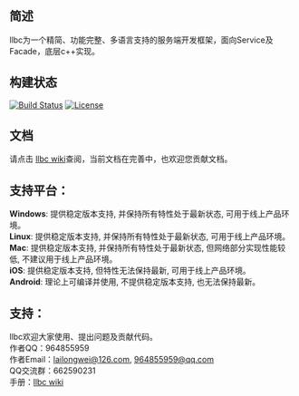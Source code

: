 ## 简述

llbc为一个精简、功能完整、多语言支持的服务端开发框架，面向Service及Facade，底层c++实现。  

## 构建状态

[![Build Status](https://travis-ci.org/lailongwei/llbc.svg?branch=master)](https://travis-ci.org/lailongwei/llbc)
[![License](https://img.shields.io/badge/License-MIT-blue.svg)](https://opensource.org/licenses/MIT)

## 文档

请点击 [llbc wiki](https://github.com/lailongwei/llbc/wiki)查阅，当前文档在完善中，也欢迎您贡献文档。

## 支持平台：

**Windows**: 提供稳定版本支持, 并保持所有特性处于最新状态, 可用于线上产品环境。  
**Linux**: 提供稳定版本支持, 并保持所有特性处于最新状态, 可用于线上产品环境。  
**Mac**: 提供稳定版本支持, 并保持所有特性处于最新状态, 但网络部分实现性能较低, 不建议用于线上产品环境。  
**iOS**: 提供稳定版本支持, 但特性无法保持最新, 可用于线上产品环境。  
**Android**: 理论上可编译并使用, 不提供稳定版本支持, 也无法保持最新。

## 支持：

llbc欢迎大家使用、提出问题及贡献代码。  
作者QQ：964855959  
作者Email：lailongwei@126.com, 964855959@qq.com  
QQ交流群：662590231    
手册：[llbc wiki](https://github.com/lailongwei/llbc/wiki)   


